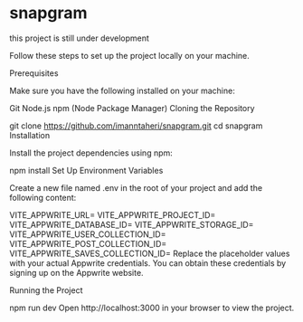 # snapgram
this project is still under development


Follow these steps to set up the project locally on your machine.

Prerequisites

Make sure you have the following installed on your machine:

Git
Node.js
npm (Node Package Manager)
Cloning the Repository

git clone https://github.com/imanntaheri/snapgram.git
cd snapgram
Installation

Install the project dependencies using npm:

npm install
Set Up Environment Variables

Create a new file named .env in the root of your project and add the following content:

VITE_APPWRITE_URL=
VITE_APPWRITE_PROJECT_ID=
VITE_APPWRITE_DATABASE_ID=
VITE_APPWRITE_STORAGE_ID=
VITE_APPWRITE_USER_COLLECTION_ID=
VITE_APPWRITE_POST_COLLECTION_ID=
VITE_APPWRITE_SAVES_COLLECTION_ID=
Replace the placeholder values with your actual Appwrite credentials. You can obtain these credentials by signing up on the Appwrite website.

Running the Project

npm run dev 
Open http://localhost:3000 in your browser to view the project.

